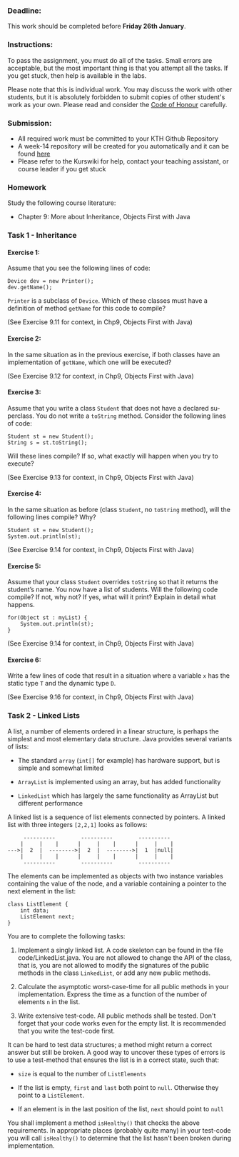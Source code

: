 ### Deadline:
This work should be completed before **Friday 26th January**.

### Instructions:
To pass the assignment, you must do all of the tasks. Small errors are acceptable, but the most important thing is that you attempt all the tasks. If you get stuck, then help is available in the labs.

Please note that this is individual work. You may discuss the work with other students, but it is absolutely forbidden to submit copies of other student's work as your own. Please read and consider the [Code of Honour](https://www.kth.se/csc/utbildning/hederskodex) carefully.

### Submission:
* All required work must be committed to your KTH Github Repository
* A week-14 repository will be created for you automatically and it can be found [here](https://gits-15.sys.kth.se/inda-16)
* Please refer to the Kurswiki for help, contact your teaching assistant, or course leader if you get stuck

### Homework
Study the following course literature:

* Chapter 9: More about Inheritance, Objects First with Java

### Task 1 - Inheritance

#### Exercise 1:
Assume that you see the following lines of code:

	Device dev = new Printer();
	dev.getName();

`Printer` is a subclass of `Device`. Which of these classes must have a definition of method `getName` for this code to compile?

(See Exercise 9.11 for context, in Chp9, Objects First with Java)

#### Exercise 2:
In the same situation as in the previous exercise, if both classes have an
implementation of `getName`, which one will be executed?

(See Exercise 9.12 for context, in Chp9, Objects First with Java)

#### Exercise 3:
Assume that you write a class `Student` that does not have a declared su-
perclass. You do not write a `toString` method. Consider the following lines of code:

	Student st = new Student();
	String s = st.toString();

Will these lines compile? If so, what exactly will happen when you try to execute?

(See Exercise 9.13 for context, in Chp9, Objects First with Java)

#### Exercise 4:
In the same situation as before (class `Student`, no `toString` method), will the following lines compile? Why?

	Student st = new Student();
	System.out.println(st);

(See Exercise 9.14 for context, in Chp9, Objects First with Java)

#### Exercise 5:
Assume that your class `Student` overrides `toString` so that it returns the student’s name. You now have a list of students. Will the following code compile? If not, why not? If yes, what will it print? Explain in detail what happens.

	for(Object st : myList) {
    	System.out.println(st);
	}

(See Exercise 9.14 for context, in Chp9, Objects First with Java)

#### Exercise 6:
Write a few lines of code that result in a situation where a variable `x` has the static type `T` and the dynamic type `D`.

(See Exercise 9.16 for context, in Chp9, Objects First with Java)

### Task 2 - Linked Lists
A list, a number of elements ordered in a linear structure, is perhaps the simplest and most elementary data structure. Java provides several variants of lists:

* The standard `array` (`int[]` for example) has hardware support, but is simple and somewhat limited

* `ArrayList` is implemented using an array, but has added functionality

* `LinkedList` which has largely the same functionality as ArrayList but different performance

A linked list is a sequence of list elements connected by pointers. A linked list with three integers `[2,2,1]` looks as follows:

	     ----------        ----------        ----------
	    |     |    |      |     |    |      |     |    |
	--->|  2  |  -------->|  2  |  -------->|  1  |null|
	    |     |    |      |     |    |      |     |    |
	     ----------        ----------        ----------

The elements can be implemented as objects with two instance variables containing the value of the node, and a variable containing a pointer to the next element in the list:

	class ListElement {
	    int data;
	    ListElement next;
	}

You are to complete the following tasks:

1. Implement a singly linked list. A code skeleton can be found in the file code/LinkedList.java. You are not allowed to change the API of the class, that is, you are not allowed to modify the signatures of the public methods in the class `LinkedList`, or add any new public methods.

2. Calculate the asymptotic worst-case-time for all public methods in your implementation. Express the time as a function of the number of elements `n` in the list.

3. Write extensive test-code. All public methods shall be tested. Don't forget that your code works even for the empty list. It is recommended that you write the test-code first.

It can be hard to test data structures; a method might return a correct answer but still be broken. A good way to uncover these types of errors is to use a test-method that ensures the list is in a correct state, such that:

* `size` is equal to the number of `ListElements`

* If the list is empty, `first` and `last` both point to `null`. Otherwise they point to a `ListElement`.

* If an element is in the last position of the list, `next` should point to `null`

You shall implement a method `isHealthy()` that checks the above requirements. In appropriate places (probably quite many) in your test-code you will call `isHealthy()` to determine that the list hasn't been broken during implementation.
